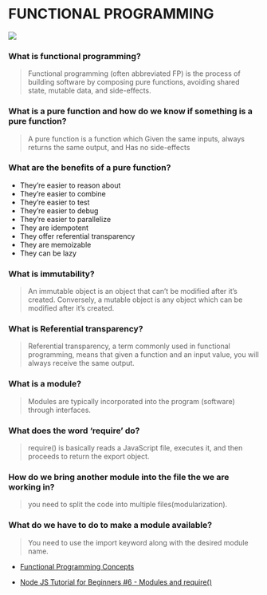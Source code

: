 # FUNCTIONAL PROGRAMMING
![](https://encrypted-tbn0.gstatic.com/images?q=tbn:ANd9GcQceimz1ggeM_GiX-V_cpONNZXPY7rs7TbgIQ&usqp=CAU)
### What is functional programming?
> Functional programming (often abbreviated FP) is the process of building software by composing pure functions, avoiding shared state, mutable data, and side-effects.


### What is a pure function and how do we know if something is a pure function?
> A pure function is a function which Given the same inputs, always returns the same output, and
Has no side-effects


### What are the benefits of a pure function?
 + They’re easier to reason about
+ They’re easier to combine
+ They’re easier to test
+ They’re easier to debug
+ They’re easier to parallelize
+ They are idempotent
+ They offer referential transparency
+ They are memoizable
+ They can be lazy
### What is immutability?
> An immutable object is an object that can’t be modified after it’s created. Conversely, a mutable object is any object which can be modified after it’s created.


### What is Referential transparency?
> Referential transparency, a term commonly used in functional programming, means that given a function and an input value, you will always receive the same output.


### What is a module?
> Modules are typically incorporated into the program (software) through interfaces.

### What does the word ‘require’ do?


> require() is basically reads a JavaScript file, executes it, and then proceeds to return the export object.


### How do we bring another module into the file the we are working in?
> you need to split the code into multiple files(modularization).
### What do we have to do to make a module available?
> You need to use the import keyword along with the desired module name.



+ [Functional Programming Concepts](https://medium.com/the-renaissance-developer/concepts-of-functional-programming-in-javascript-6bc84220d2aa)
 
 
+ [Node JS Tutorial for Beginners #6 - Modules and require()](https://www.youtube.com/watch?v=xHLd36QoS4k)

